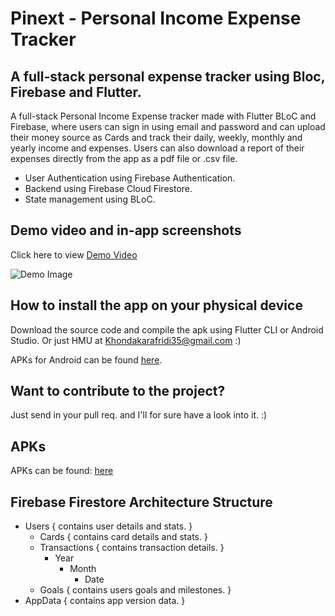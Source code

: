 # Pinext - Personal Income Expense Tracker

## A full-stack personal expense tracker using Bloc, Firebase and Flutter.

A full-stack Personal Income Expense tracker made with Flutter BLoC and Firebase, where users can sign in using email and password and can upload their money source as Cards and track their daily, weekly, monthly and yearly income and expenses. Users can also download a report of their expenses directly from the app as a pdf file or .csv file.

* User Authentication using Firebase Authentication.
* Backend using Firebase Cloud Firestore.
* State management using BLoC.

## Demo video and in-app screenshots

Click here to view [Demo Video](https://www.youtube.com/watch?v=HCSu5J9PyzU&t=17s)

![Demo Image](https://github.com/llKYOTOll/Pinext-PersonalIncomeExpenseTrackingApp/blob/master/assets/promotional_images/Screenshot%202022-09-25%20093843.png?raw=true)

## How to install the app on your physical device

Download the source code and compile the apk using Flutter CLI or Android Studio. Or  just HMU at Khondakarafridi35@gmail.com :)

APKs for Android can be found [here](https://drive.google.com/drive/folders/1Z-fPUf9SbRhjLuHZsv87LCJxbRI3bJQT?usp=sharing).

## Want to contribute to the project? 

Just send in your pull req. and I'll for sure have a look into it. :)

## APKs

APKs can be found: [here](https://drive.google.com/drive/folders/1Z-fPUf9SbRhjLuHZsv87LCJxbRI3bJQT?usp=sharing)

## Firebase Firestore Architecture Structure

- Users { contains user details and stats. }
    - Cards { contains card details and stats. }
    - Transactions { contains transaction details. }
        - Year
            - Month
                - Date
    - Goals { contains users goals and milestones. }
- AppData { contains app version data. }



